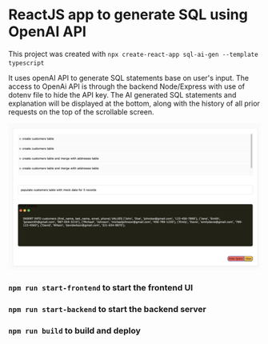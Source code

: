 # ReactJS app to generate SQL using OpenAI API

This project was created with `npx create-react-app sql-ai-gen --template typescript`

It uses openAI API to generate SQL statements base on user's input. The access to OpenAi API is through the backend Node/Express with use of dotenv file to hide the API key. The AI generated SQL statements and explanation will be displayed at the bottom, along with the history of all prior requests on the top of the scrollable screen.

![dashboard](public/sample.jpg)

### `npm run start-frontend` to start the frontend UI

### `npm run start-backend` to start the backend server

### `npm run build` to build and deploy
